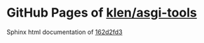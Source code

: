 GitHub Pages of [klen/asgi-tools](https://github.com/klen/asgi-tools.git)
===
Sphinx html documentation of [162d2fd3](https://github.com/klen/asgi-tools/tree/162d2fd3572ce655b60e9a68b57ec0f453f5c74f)
